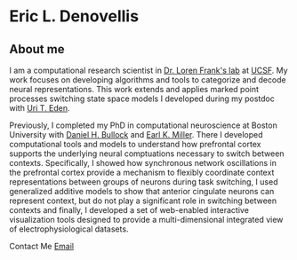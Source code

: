# Eric L. Denovellis

## About me

I am a computational research scientist in [Dr. Loren Frank's lab](https://franklab.ucsf.edu/) at [UCSF](https://www.ucsf.edu/). My work focuses on developing algorithms and tools to categorize and decode neural representations. This work extends and applies marked point processes switching state space models I developed during my postdoc with [Uri T. Eden](https://math.bu.edu/people/tzvi/).

Previously, I completed my PhD in computational neuroscience at Boston University with [Daniel H. Bullock](https://www.bu.edu/psych/profile/daniel-bullock/) and [Earl K. Miller](https://ekmillerlab.mit.edu/earl-miller/). There I developed computational tools and models to understand how prefrontal cortex supports the underlying neural comptuations necessary to switch between contexts. Specifically, I showed how synchronous network oscillations in the prefrontal cortex provide a mechanism to flexibly coordinate context representations between groups of neurons during task switching, I used generalized additive models to show that anterior cingulate neurons can represent context, but do not play a significant role in switching between contexts and finally, I developed a set of web-enabled interactive visualization tools designed to provide a multi-dimensional integrated view of electrophysiological datasets.

Contact Me [Email](mailto:eric.denovellis@ucsf.edu)
